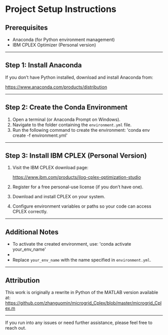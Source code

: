 # Project Setup Instructions

## Prerequisites

- Anaconda (for Python environment management)  
- IBM CPLEX Optimizer (Personal version)

---

## Step 1: Install Anaconda

If you don’t have Python installed, download and install Anaconda from:

https://www.anaconda.com/products/distribution

---

## Step 2: Create the Conda Environment

1. Open a terminal (or Anaconda Prompt on Windows).  
2. Navigate to the folder containing the `environment.yml` file.  
3. Run the following command to create the environment: 'conda env create -f environment.yml'

---

## Step 3: Install IBM CPLEX (Personal Version)

1. Visit the IBM CPLEX download page:

   https://www.ibm.com/products/ilog-cplex-optimization-studio

2. Register for a free personal-use license (if you don’t have one).  
3. Download and install CPLEX on your system.  
4. Configure environment variables or paths so your code can access CPLEX correctly.

---

## Additional Notes

- To activate the created environment, use: 'conda activate your_env_name'
- 
- Replace `your_env_name` with the name specified in `environment.yml`.

---

## Attribution

This work is originally a rewrite in Python of the MATLAB version available at:  
https://github.com/zhanguomin/microgrid_Cplex/blob/master/microgrid_Cplex.m

---

If you run into any issues or need further assistance, please feel free to reach out.


